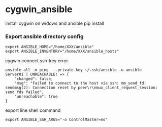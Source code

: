 # cygwin_ansible
install  cygwin  on widows  and  ansible pip install

### Export ansible directory config  
```
export ANSIBLE_HOME="/home/XXX/ansible"
export ANSIBLE_INVENTORY="/home/XXX/ansible_hosts"
```
cygwin  connect ssh-key error.
```
ansible all -m ping  --private-key ~/.ssh/ansible -u ansible
Server01 | UNREACHABLE! => {
    "changed": false, 
    "msg": "Failed to connect to the host via ssh: mm_send_fd: sendmsg(2): Connection reset by peer\r\nmux_client_request_session: send fds failed", 
    "unreachable": true
}
```
export line shell command
```
export ANSIBLE_SSH_ARGS="-o ControlMaster=no"
```
